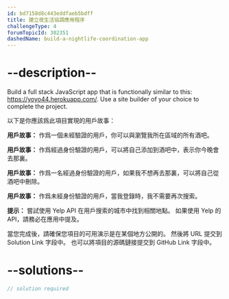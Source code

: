 ```yaml
---
id: bd7158d8c443eddfaeb5bdff
title: 建立夜生活協調應用程序
challengeType: 4
forumTopicId: 302351
dashedName: build-a-nightlife-coordination-app
---
```


# --description--

Build a full stack JavaScript app that is functionally similar to this: <a href="https://yoyo44.herokuapp.com/" target="_blank" rel="noopener noreferrer nofollow">https://yoyo44.herokuapp.com/</a>. Use a site builder of your choice to complete the project.

以下是你應該爲此項目實現的用戶故事：

**用戶故事：** 作爲一個未經驗證的用戶，你可以與瀏覽我所在區域的所有酒吧。

**用戶故事：** 作爲經過身份驗證的用戶，可以將自己添加到酒吧中，表示你今晚會去那裏。

**用戶故事：** 作爲一名經過身份驗證的用戶，如果我不想再去那裏，可以將自己從酒吧中刪除。

**用戶故事：** 作爲未經身份驗證的用戶，當我登錄時，我不需要再次搜索。

**提示：** 嘗試使用 Yelp API 在用戶搜索的城市中找到相關地點。 如果使用 Yelp 的 API，請務必在應用中提及。

當您完成後，請確保您項目的可用演示是在某個地方公開的。 然後將 URL 提交到 Solution Link 字段中。 也可以將項目的源碼鏈接提交到 GitHub Link 字段中。

# --solutions--

```js
// solution required
```
